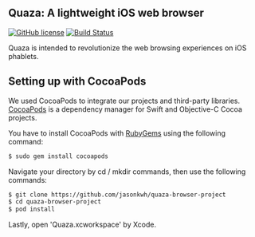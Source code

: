 ## Quaza: A lightweight iOS web browser

[![GitHub license](https://img.shields.io/badge/license-MPL%202.0-70BF41.svg)](https://raw.githubusercontent.com/jasonkwh/quaza-browser-project/master/LICENSE.txt)
[![Build Status](https://travis-ci.org/jasonkwh/quaza-browser-project.svg?branch=master)](https://travis-ci.org/jasonkwh/quaza-browser-project)

Quaza is intended to revolutionize the web browsing experiences on iOS phablets.

## Setting up with CocoaPods

We used CocoaPods to integrate our projects and third-party libraries. [CocoaPods](https://cocoapods.org/) is a dependency manager for Swift and Objective-C Cocoa projects.

You have to install CocoaPods with [RubyGems](https://rubygems.org/) using the following command:

```bash
$ sudo gem install cocoapods
```

Navigate your directory by cd / mkdir commands, then use the following commands:

```bash
$ git clone https://github.com/jasonkwh/quaza-browser-project
$ cd quaza-browser-project
$ pod install
```

Lastly, open 'Quaza.xcworkspace' by Xcode.
